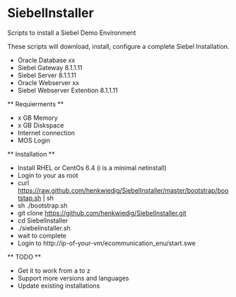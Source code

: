 SiebelInstaller
===============

Scripts to install a Siebel Demo Environment

These scripts will download, install, configure a complete Siebel Installation.

* Oracle Database xx
* Siebel Gateway 8.1.1.11
* Siebel Server 8.1.1.11
* Oracle Webserver xx
* Siebel Webserver Extention 8.1.1.11

** Requierments **

* x GB Memory
* x GB Diskspace
* Internet connection
* MOS Login

** Installation **

* Install RHEL or CentOs 6.4 (i is a minimal netinstall)
* Login to your as root
* curl https://raw.github.com/henkwiedig/SiebelInstaller/master/bootstrap/bootstap.sh | sh
* sh ./bootstrap.sh
* git clone https://github.com/henkwiedig/SiebelInstaller.git
* cd SiebelInstaller
* ./siebelinstaller.sh
* wait to complete
* Login to http://ip-of-your-vm/ecommunication_enu/start.swe

** TODO **

* Get it to work from a to z
* Support more versions and languages
* Update existing installations

